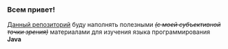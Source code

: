 ### Всем привет!

[Данный репозиторий](https://github.com/yury-connect/java_notes.git) 
буду наполнять полезными _~~(с моей субъективной точки зрения)~~_ 
материалами для изучения языка программирования **Java** 